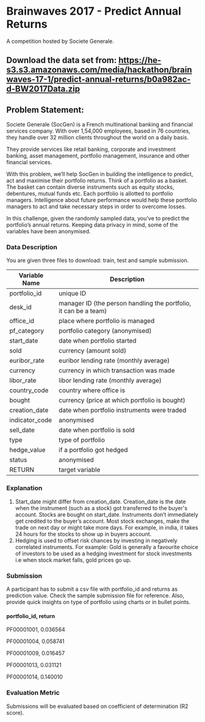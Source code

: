 # Brainwaves 2017 - Predict Annual Returns
A competition hosted by Societe Generale.

## Download the data set from: https://he-s3.s3.amazonaws.com/media/hackathon/brainwaves-17-1/predict-annual-returns/b0a982ac-d-BW2017Data.zip

## Problem Statement:
Societe Generale (SocGen) is a French multinational banking and financial services company. With over 1,54,000 employees, based in 76 countries, they handle over 32 million clients throughout the world on a daily basis.

They provide services like retail banking, corporate and investment banking, asset management, portfolio management, insurance and other financial services.

With this problem, we’ll help SocGen in building the intelligence to predict, act and maximise their portfolio returns. Think of a portfolio as a basket. The basket can contain diverse instruments such as equity stocks, debentures, mutual funds etc. Each portfolio is allotted to portfolio managers. Intelligence about future performance would help these portfolio managers to act and take necessary steps in order to overcome losses.

In this challenge, given the randomly sampled data, you’ve to predict the portfolio’s annual returns. Keeping data privacy in mind, some of the variables have been anonymised.

### Data Description
You are given three files to download: train, test and sample submission.

 Variable Name	  | Description
----------------- | -------------
portfolio_id      | unique ID
desk_id           | manager ID (the person handling the portfolio, it can be a team)
office_id         | place where portfolio is managed
pf_category       | portfolio category (anonymised)
start_date        | date when portfolio started
sold              | currency (amount sold)
euribor_rate      | euribor lending rate (monthly average)
currency          | currency in which transaction was made
libor_rate        | libor lending rate (monthly average)
country_code      | country where office is
bought            | currency (price at which portfolio is bought)
creation_date     | date when portfolio instruments were traded
indicator_code    | anonymised
sell_date         | date when portfolio is sold
type              | type of portfolio
hedge_value       | if a portfolio got hedged
status            | anonymised
RETURN            | target variable




### Explanation
1. Start_date might differ from creation_date. Creation_date is the date when the instrument (such as a stock) got transferred to the buyer's account. Stocks are bought on start_date. Instruments don’t immediately get credited to the buyer’s account. Most stock exchanges, make the trade on next day or might take more days. For example, in india, it takes 24 hours for the stocks to show up in buyers account.
2. Hedging is used to offset risk chances by investing in negatively correlated instruments. For example: Gold is generally a favourite choice of investors to be used as a hedging investment for stock investments i.e when stock market falls, gold prices go up.

### Submission
A participant has to submit a csv file with portfolio_id and returns as prediction value. Check the sample submission file for reference. Also, provide quick insights on type of portfolio using charts or in bullet points.

#### portfolio_id, return
PF00001001, 0.036564

PF00001004, 0.058741

PF00001009, 0.016457

PF00001013, 0.031121

PF00001014, 0.140010


### Evaluation Metric
Submissions will be evaluated based on coefficient of determination (R2 score).

